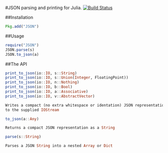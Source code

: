 #JSON parsing and printing for Julia. 
[![Build Status](https://travis-ci.org/aviks/JSON.jl.png)](https://travis-ci.org/aviks/JSON.jl)

##Installation

```julia
Pkg.add("JSON")
```

##Usage

```julia
require("JSON")
JSON.parse(s)
JSON.to_json(a)
```

##The API

```julia
print_to_json(io::IO, s::String)
print_to_json(io::IO, s::Union(Integer, FloatingPoint))
print_to_json(io::IO, n::Nothing)
print_to_json(io::IO, b::Bool)
print_to_json(io::IO, a::Associative)
print_to_json(io::IO, v::AbstractVector)

Writes a compact (no extra whitespace or identation) JSON representation
to the supplied IOStream
```

```julia
to_json(a::Any)

Returns a compact JSON representation as a String
```

```julia
parse(s::String)

Parses a JSON String into a nested Array or Dict
```
